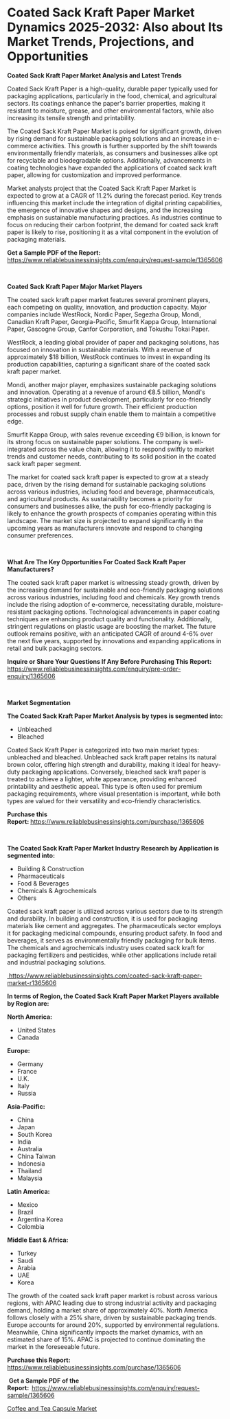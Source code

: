 <p><h1>Coated Sack Kraft Paper Market Dynamics 2025-2032: Also about Its Market Trends, Projections, and Opportunities</h1></p><p><strong>Coated Sack Kraft Paper Market Analysis and Latest Trends</strong></p>
<p><p>Coated Sack Kraft Paper is a high-quality, durable paper typically used for packaging applications, particularly in the food, chemical, and agricultural sectors. Its coatings enhance the paper's barrier properties, making it resistant to moisture, grease, and other environmental factors, while also increasing its tensile strength and printability. </p><p>The Coated Sack Kraft Paper Market is poised for significant growth, driven by rising demand for sustainable packaging solutions and an increase in e-commerce activities. This growth is further supported by the shift towards environmentally friendly materials, as consumers and businesses alike opt for recyclable and biodegradable options. Additionally, advancements in coating technologies have expanded the applications of coated sack kraft paper, allowing for customization and improved performance.</p><p>Market analysts project that the Coated Sack Kraft Paper Market is expected to grow at a CAGR of 11.2% during the forecast period. Key trends influencing this market include the integration of digital printing capabilities, the emergence of innovative shapes and designs, and the increasing emphasis on sustainable manufacturing practices. As industries continue to focus on reducing their carbon footprint, the demand for coated sack kraft paper is likely to rise, positioning it as a vital component in the evolution of packaging materials.</p></p>
<p><strong>Get a Sample PDF of the Report:&nbsp;</strong> <a href="https://www.reliablebusinessinsights.com/enquiry/request-sample/1365606?utm_campaign=2242&utm_medium=2&utm_source=Github&utm_content=ia&utm_term=22032025&utm_id=coated-sack-kraft-paper">https://www.reliablebusinessinsights.com/enquiry/request-sample/1365606</a></p>
<p>&nbsp;</p>
<p><strong>Coated Sack Kraft Paper Major Market Players</strong></p>
<p><p>The coated sack kraft paper market features several prominent players, each competing on quality, innovation, and production capacity. Major companies include WestRock, Nordic Paper, Segezha Group, Mondi, Canadian Kraft Paper, Georgia-Pacific, Smurfit Kappa Group, International Paper, Gascogne Group, Canfor Corporation, and Tokushu Tokai Paper.</p><p>WestRock, a leading global provider of paper and packaging solutions, has focused on innovation in sustainable materials. With a revenue of approximately $18 billion, WestRock continues to invest in expanding its production capabilities, capturing a significant share of the coated sack kraft paper market.</p><p>Mondi, another major player, emphasizes sustainable packaging solutions and innovation. Operating at a revenue of around €8.5 billion, Mondi's strategic initiatives in product development, particularly for eco-friendly options, position it well for future growth. Their efficient production processes and robust supply chain enable them to maintain a competitive edge.</p><p>Smurfit Kappa Group, with sales revenue exceeding €9 billion, is known for its strong focus on sustainable paper solutions. The company is well-integrated across the value chain, allowing it to respond swiftly to market trends and customer needs, contributing to its solid position in the coated sack kraft paper segment.</p><p>The market for coated sack kraft paper is expected to grow at a steady pace, driven by the rising demand for sustainable packaging solutions across various industries, including food and beverage, pharmaceuticals, and agricultural products. As sustainability becomes a priority for consumers and businesses alike, the push for eco-friendly packaging is likely to enhance the growth prospects of companies operating within this landscape. The market size is projected to expand significantly in the upcoming years as manufacturers innovate and respond to changing consumer preferences.</p></p>
<p>&nbsp;</p>
<p><strong>What Are The Key Opportunities For Coated Sack Kraft Paper Manufacturers?</strong></p>
<p><p>The coated sack kraft paper market is witnessing steady growth, driven by the increasing demand for sustainable and eco-friendly packaging solutions across various industries, including food and chemicals. Key growth trends include the rising adoption of e-commerce, necessitating durable, moisture-resistant packaging options. Technological advancements in paper coating techniques are enhancing product quality and functionality. Additionally, stringent regulations on plastic usage are boosting the market. The future outlook remains positive, with an anticipated CAGR of around 4-6% over the next five years, supported by innovations and expanding applications in retail and bulk packaging sectors.</p></p>
<p><strong>Inquire or Share Your Questions If Any Before Purchasing This Report:</strong> <a href="https://www.reliablebusinessinsights.com/enquiry/pre-order-enquiry/1365606?utm_campaign=2242&utm_medium=2&utm_source=Github&utm_content=ia&utm_term=22032025&utm_id=coated-sack-kraft-paper">https://www.reliablebusinessinsights.com/enquiry/pre-order-enquiry/1365606</a></p>
<p>&nbsp;</p>
<p><strong>Market Segmentation</strong></p>
<p><strong>The Coated Sack Kraft Paper Market Analysis by types is segmented into:</strong></p>
<p><ul><li>Unbleached</li><li>Bleached</li></ul></p>
<p><p>Coated Sack Kraft Paper is categorized into two main market types: unbleached and bleached. Unbleached sack kraft paper retains its natural brown color, offering high strength and durability, making it ideal for heavy-duty packaging applications. Conversely, bleached sack kraft paper is treated to achieve a lighter, white appearance, providing enhanced printability and aesthetic appeal. This type is often used for premium packaging requirements, where visual presentation is important, while both types are valued for their versatility and eco-friendly characteristics.</p></p>
<p><strong>Purchase this Report:&nbsp;</strong><a href="https://www.reliablebusinessinsights.com/purchase/1365606?utm_campaign=2242&utm_medium=2&utm_source=Github&utm_content=ia&utm_term=22032025&utm_id=coated-sack-kraft-paper">https://www.reliablebusinessinsights.com/purchase/1365606</a></p>
<p>&nbsp;</p>
<p><strong>The Coated Sack Kraft Paper Market Industry Research by Application is segmented into:</strong></p>
<p><ul><li>Building & Construction</li><li>Pharmaceuticals</li><li>Food & Beverages</li><li>Chemicals & Agrochemicals</li><li>Others</li></ul></p>
<p><p>Coated sack kraft paper is utilized across various sectors due to its strength and durability. In building and construction, it is used for packaging materials like cement and aggregates. The pharmaceuticals sector employs it for packaging medicinal compounds, ensuring product safety. In food and beverages, it serves as environmentally friendly packaging for bulk items. The chemicals and agrochemicals industry uses coated sack kraft for packaging fertilizers and pesticides, while other applications include retail and industrial packaging solutions.</p></p>
<p><a href="https://www.reliablebusinessinsights.com/coated-sack-kraft-paper-market-r1365606?utm_campaign=2242&utm_medium=2&utm_source=Github&utm_content=ia&utm_term=22032025&utm_id=coated-sack-kraft-paper">&nbsp;https://www.reliablebusinessinsights.com/coated-sack-kraft-paper-market-r1365606</a></p>
<p><strong>In terms of Region, the Coated Sack Kraft Paper Market Players available by Region are:</strong></p>
<p>
    <p> <strong> North America: </strong>
        <ul>
            <li>United States</li>
            <li>Canada</li>
        </ul>
        </p> 
    <p> <strong> Europe: </strong>
        <ul>
            <li>Germany</li>
            <li>France</li>
            <li>U.K.</li>
            <li>Italy</li>
            <li>Russia</li>
        </ul>
        </p> 
    <p> <strong> Asia-Pacific: </strong>
        <ul>
            <li>China</li>
            <li>Japan</li>
            <li>South Korea</li>
            <li>India</li>
            <li>Australia</li>
            <li>China Taiwan</li>
            <li>Indonesia</li>
            <li>Thailand</li>
            <li>Malaysia</li>
        </ul>
        </p> 
    <p> <strong> Latin America: </strong>
        <ul>
            <li>Mexico</li>
            <li>Brazil</li>
            <li>Argentina Korea</li>
            <li>Colombia</li>
        </ul>
        </p> 
    <p> <strong> Middle East & Africa: </strong>
        <ul>
            <li>Turkey</li>
            <li>Saudi</li>
            <li>Arabia</li>
            <li>UAE</li>
            <li>Korea</li>
        </ul>
    </p>
    </p>
<p><p>The growth of the coated sack kraft paper market is robust across various regions, with APAC leading due to strong industrial activity and packaging demand, holding a market share of approximately 40%. North America follows closely with a 25% share, driven by sustainable packaging trends. Europe accounts for around 20%, supported by environmental regulations. Meanwhile, China significantly impacts the market dynamics, with an estimated share of 15%. APAC is projected to continue dominating the market in the foreseeable future.</p></p>
<p><strong>Purchase this Report: </strong><a href="https://www.reliablebusinessinsights.com/purchase/1365606?utm_campaign=2242&utm_medium=2&utm_source=Github&utm_content=ia&utm_term=22032025&utm_id=coated-sack-kraft-paper">https://www.reliablebusinessinsights.com/purchase/1365606</a></p>
<p>&nbsp;<strong>Get a Sample PDF of the Report:&nbsp;&nbsp;</strong><a href="https://www.reliablebusinessinsights.com/enquiry/request-sample/1365606?utm_campaign=2242&utm_medium=2&utm_source=Github&utm_content=ia&utm_term=22032025&utm_id=coated-sack-kraft-paper">https://www.reliablebusinessinsights.com/enquiry/request-sample/1365606</a></p>
<p><strong></strong></p>
<p><p><a href="https://github.com/rosamariarocque98/Market-Research-Report-List-1/blob/main/coffee-and-tea-capsule-market.md?utm_campaign=2242&utm_medium=2&utm_source=Github&utm_content=ia&utm_term=22032025&utm_id=coated-sack-kraft-paper">Coffee and Tea Capsule Market</a></p></p>